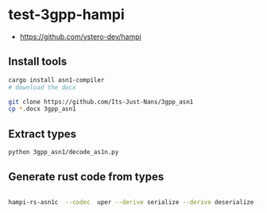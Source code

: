 # test-3gpp-hampi

- <https://github.com/ystero-dev/hampi>

## Install tools

```sh
cargo install asn1-compiler
# download the docx

git clone https://github.com/Its-Just-Nans/3gpp_asn1
cp *.docx 3gpp_asn1
```

## Extract types

```sh
python 3gpp_asn1/decode_as1n.py
```

## Generate rust code from types

```sh

hampi-rs-asn1c  --codec  uper --derive serialize --derive deserialize --module toto.rs -- output.asn1
```

